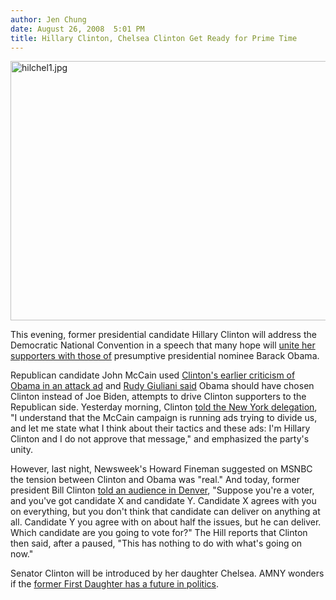 ```yaml
---
author: Jen Chung
date: August 26, 2008  5:01 PM
title: Hillary Clinton, Chelsea Clinton Get Ready for Prime Time
---
```


<p><img alt="hilchel1.jpg" src="https://web.archive.org/web/20110611051428im_/http://gothamist.com/attachments/jen/hilchel1.jpg" width="600" height="415"></p>

<p>This evening, former presidential candidate Hillary Clinton will address the Democratic National Convention in a speech that many hope will <a href="https://web.archive.org/web/20110611051428/http://www.nydailynews.com/news/politics/2008/08/26/2008-08-26_hillary_clintons_speech_could_be_a_gamec.html">unite her supporters with those of</a> presumptive presidential nominee Barack Obama.  </p>

<p>Republican candidate John McCain used <a href="https://web.archive.org/web/20110611051428/http://gothamist.com/2008/08/24/obama_biden_ticket_makes_its_debut.php">Clinton&apos;s earlier criticism of Obama in an attack ad</a> and <a href="https://web.archive.org/web/20110611051428/http://gothamist.com/2008/08/25/giuliani_on_obamas_vp_the_strong_ch.php">Rudy Giuliani said</a> Obama should have chosen Clinton instead of Joe Biden, attempts to drive Clinton supporters to the Republican side.  Yesterday morning, Clinton <a href="https://web.archive.org/web/20110611051428/http://www.nydailynews.com/news/politics/2008/08/25/2008-08-25_hillary_clinton_slams_john_mccain_ads_th.html">told the New York delegation</a>, &quot;I understand that the McCain campaign is running ads trying to divide us, and let me state what I think about their tactics and these ads: I&apos;m Hillary Clinton and I do not approve that message,&quot; and emphasized the party&apos;s unity.</p>

<p>However, last night, Newsweek&apos;s Howard Fineman suggested on MSNBC the tension between Clinton and Obama was &quot;real.&quot;  And today, former president Bill Clinton <a href="https://web.archive.org/web/20110611051428/http://thehill.com/campaign-2008/bill-clinton-in-denver-again-undercuts-obama-2008-08-26.html">told an audience in Denver</a>, &quot;Suppose you&apos;re a voter, and you&apos;ve got candidate X and candidate Y. Candidate X agrees with you on everything, but you don&apos;t think that candidate can deliver on anything at all. Candidate Y you agree with on about half the issues, but he can deliver. Which candidate are you going to vote for?&quot; The Hill reports that Clinton then said, after a paused, &quot;This has nothing to do with what&apos;s going on now.&quot;</p>

<p>Senator Clinton will be introduced by her daughter Chelsea.  AMNY wonders if the <a href="https://web.archive.org/web/20110611051428/http://www.amny.com/news/politics/am-chelsea0826,0,7360726.story">former First Daughter has a future in politics</a>.</p>